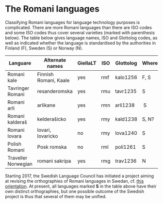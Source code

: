 The Romani languages
====================

Classifying Romani languages for language technology purposes is complicated. There are more Romani languages than there are ISO codes and some ISO codes thus cover several varieties (marked with parenthesis below). The table below gives language names, ISO and Glottolog codes, as well as indicated whether the language is standardised by the authorities in Finland (F), Sweden (S) or Norway (N).


|   Languare | Alternate names | GiellaLT | ISO | Glottolog | Where 
| --- | --- | --- | --- | --- | ---
|  Romani kale | Finnish Romani, Kaale | yes |  rmf | kalo1256 | F, S
|  Tavringer Romani | resanderomska | yes | rmu |  tavr1235 | S
|  Romani arli | arlikane | yes | rmn | arli1238 | S
|  Romani kalderaš | kelderašicko | yes | rmy | kald1238 | S, N?
|  Romani lovara | lovari, lovaricko | no | rmy | lova1240 | S
|  Polish Romani   | Posk romska | no | rml | poli1261 | S
|  Traveller Norwegian | romani sakripa | yes | rmg | trav1236 | N

Starting 2017, the Swedish Language Council has initiated a project aiming at revising the orthographies of Romani languages in Swedan, cf. [this orientation](https://www.isof.se/lar-dig-mer/kunskapsbanker/lar-dig-mer-om-nationella-minoritetssprak/romska/det-romska-spraket). At present, all languages marked **S** in the table above have their own distinct orthographies, but one possible outcome of the Swedish project  is thus that several of them may be unified. 


